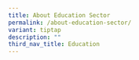 ```yaml
---
title: About Education Sector
permalink: /about-education-sector/
variant: tiptap
description: ""
third_nav_title: Education
---
```

